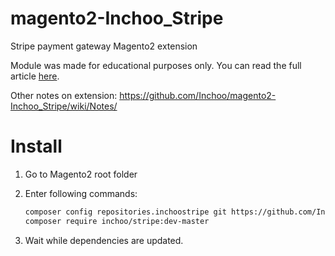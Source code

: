 magento2-Inchoo_Stripe
======================

Stripe payment gateway Magento2 extension

Module was made for educational purposes only. You can read the full article [here](http://inchoo.net/magento-2/implementing-payment-gateway-magento-2/).

Other notes on extension: https://github.com/Inchoo/magento2-Inchoo_Stripe/wiki/Notes/

Install
=======

1. Go to Magento2 root folder

2. Enter following commands:

    ```bash
    composer config repositories.inchoostripe git https://github.com/Inchoo/magento2-Inchoo_Stripe.git
    composer require inchoo/stripe:dev-master
    ```

3. Wait while dependencies are updated.
